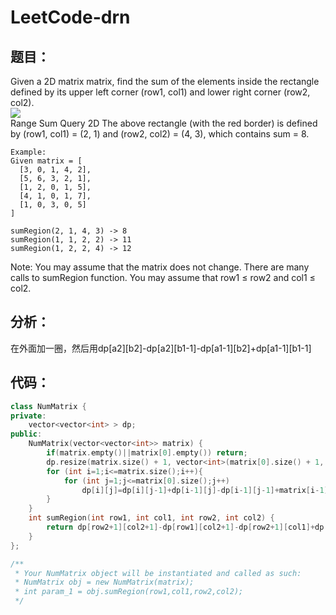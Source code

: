 # LeetCode-drn
## 题目：
Given a 2D matrix matrix, find the sum of the elements inside the rectangle defined by its upper left corner (row1, col1) and lower right corner (row2, col2).<br>
![](https://leetcode.com/static/images/courses/range_sum_query_2d.png)<br>
Range Sum Query 2D
The above rectangle (with the red border) is defined by (row1, col1) = (2, 1) and (row2, col2) = (4, 3), which contains sum = 8.
```
Example:
Given matrix = [
  [3, 0, 1, 4, 2],
  [5, 6, 3, 2, 1],
  [1, 2, 0, 1, 5],
  [4, 1, 0, 1, 7],
  [1, 0, 3, 0, 5]
]

sumRegion(2, 1, 4, 3) -> 8
sumRegion(1, 1, 2, 2) -> 11
sumRegion(1, 2, 2, 4) -> 12
```
Note:
You may assume that the matrix does not change.
There are many calls to sumRegion function.
You may assume that row1 ≤ row2 and col1 ≤ col2.
## 分析：
在外面加一圈，然后用dp[a2][b2]-dp[a2][b1-1]-dp[a1-1][b2]+dp[a1-1][b1-1]
## 代码：
```C++
class NumMatrix {
private:
    vector<vector<int> > dp;
public:
    NumMatrix(vector<vector<int>> matrix) {
        if(matrix.empty()||matrix[0].empty()) return;
        dp.resize(matrix.size() + 1, vector<int>(matrix[0].size() + 1, 0));
        for (int i=1;i<=matrix.size();i++){
            for (int j=1;j<=matrix[0].size();j++)
                dp[i][j]=dp[i][j-1]+dp[i-1][j]-dp[i-1][j-1]+matrix[i-1][j-1];
        }
    }
    int sumRegion(int row1, int col1, int row2, int col2) {
        return dp[row2+1][col2+1]-dp[row1][col2+1]-dp[row2+1][col1]+dp[row1][col1];
    }
};

/**
 * Your NumMatrix object will be instantiated and called as such:
 * NumMatrix obj = new NumMatrix(matrix);
 * int param_1 = obj.sumRegion(row1,col1,row2,col2);
 */
```

